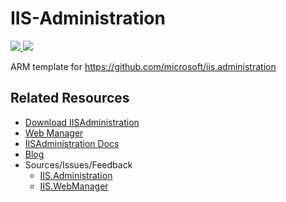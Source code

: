 # IIS-Administration

<a href="https://portal.azure.com/#create/Microsoft.Template/uri/https%3A%2F%2Fraw.githubusercontent.com%2Fshirhatti%2FIIS-Administration-ARM-template%2Fmaster%2Fazuredeploy.json" target="_blank">
    <img src="http://azuredeploy.net/deploybutton.png"/>
</a>
<a href="http://armviz.io/#/?load=https%3A%2F%2Fraw.githubusercontent.com%2Fshirhatti%2FIIS-Administration-ARM-template%2Fmaster%2Fazuredeploy.json" target="_blank">
    <img src="http://armviz.io/visualizebutton.png"/>
</a>

ARM template for https://github.com/microsoft/iis.administration

## Related Resources
- [Download IISAdministration](https://manage.iis.net/get)
- [Web Manager](https://manage.iis.net)
- [IISAdministration Docs](https://docs.microsoft.com/en-us/IIS-Administration/)
- [Blog](https://blogs.iis.net/adminapi)
- Sources/Issues/Feedback
    - [IIS.Administration](https://github.com/microsoft/iis.administration)
    - [IIS.WebManager](https://github.com/microsoft/iis.webmanager)
 
 
